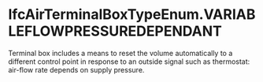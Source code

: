 IfcAirTerminalBoxTypeEnum.VARIABLEFLOWPRESSUREDEPENDANT
=======================================================
Terminal box includes a means to reset the volume automatically to a different
control point in response to an outside signal such as thermostat: air-flow
rate depends on supply pressure.


